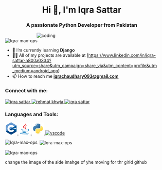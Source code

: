 <h1 align="center">Hi 👋, I'm Iqra Sattar</h1>
<h3 align="center">A passionate Python Developer from Pakistan</h3>

<img align="right" alt="coding" width="400px" src="https://user-images.githubusercontent.com/55389276/140866485-8fb1c876-9a8f-4d6a-98dc-08c4981eaf70.gif">

<p align="left">
  <img src="https://komarev.com/ghpvc/?username=Iqra-max-ops&label=Profile%20views&color=0e75b6&style=flat" alt="Iqra-max-ops" />
</p>

- 🌱 I’m currently learning **Django**
- 👨‍💻 All of my projects are available at [https://www.linkedin.com/in/iqra-sattar-a800a0334?utm_source=share&utm_campaign=share_via&utm_content=profile&utm_medium=android_app)
- 📫 How to reach me **iqrachaudhary093@gmail.com**

<h3 align="left">Connect with me:</h3>
<p align="left">
  <a href="https://www.linkedin.com/in/iqra-sattar-a800a0334?utm_source=share&utm_campaign=share_via&utm_content=profile&utm_medium=android_app" target="blank">
    <img align="center" src="https://raw.githubusercontent.com/rahuldkjain/github-profile-readme-generator/master/src/images/icons/Social/linked-in-alt.svg" alt="iqra sattar" height="30" width="40" />
  </a>
  <a href="https://www.facebook.com/share/15RhWfvRLV/" target="blank">
    <img align="center" src="https://raw.githubusercontent.com/rahuldkjain/github-profile-readme-generator/master/src/images/icons/Social/facebook.svg" alt="rehmat khwja" height="30" width="40" />
  </a>
  <a href="https://www.instagram.com/ode.tocode/profilecard/?igsh=MTIwNWxma2w2NGR5MQ==" target="blank">
    <img align="center" src="https://raw.githubusercontent.com/rahuldkjain/github-profile-readme-generator/master/src/images/icons/Social/instagram.svg" alt="iqra sattar" height="30" width="40" />
  </a>
</p>

<h3 align="left">Languages and Tools:</h3>
<p align="left">
  <a href="https://www.w3schools.com/cpp/" target="_blank" rel="noreferrer">
    <img src="https://raw.githubusercontent.com/devicons/devicon/master/icons/cplusplus/cplusplus-original.svg" alt="cplusplus" width="40" height="40"/>
  </a>
  <a href="https://www.java.com/" target="_blank" rel="noreferrer">
    <img src="https://raw.githubusercontent.com/devicons/devicon/master/icons/java/java-original.svg" alt="java" width="40" height="40"/>
  </a>
  <a href="https://www.python.org" target="_blank" rel="noreferrer">
    <img src="https://raw.githubusercontent.com/devicons/devicon/master/icons/python/python-original.svg" alt="python" width="40" height="40"/>
  </a>
  <a href="https://code.visualstudio.com/" target="_blank" rel="noreferrer">
    <img src="https://www.vectorlogo.zone/logos/visualstudio_code/visualstudio_code-icon.svg" alt="vscode" width="40" height="40"/>
  </a>
</p>

<p>
  <img align="left" src="https://github-readme-stats.vercel.app/api/top-langs?username=Iqra-max-ops&show_icons=true&theme=navy&locale=en&layout=compact" alt="Iqra-max-ops" />
</p>

<p>&nbsp;
  <img align="center" src="https://github-readme-stats.vercel.app/api?username=Iqra-max-ops&show_icons=true&theme=navy&locale=en" alt="Iqra-max-ops" />
</p>

<p>
  <img align="center" src="https://github-readme-streak-stats.herokuapp.com/?user=Iqra-max-ops&theme=navy" alt="Iqra-max-ops" />
</p>    change the image of the  side imahge of yhe moving for thr girld github
